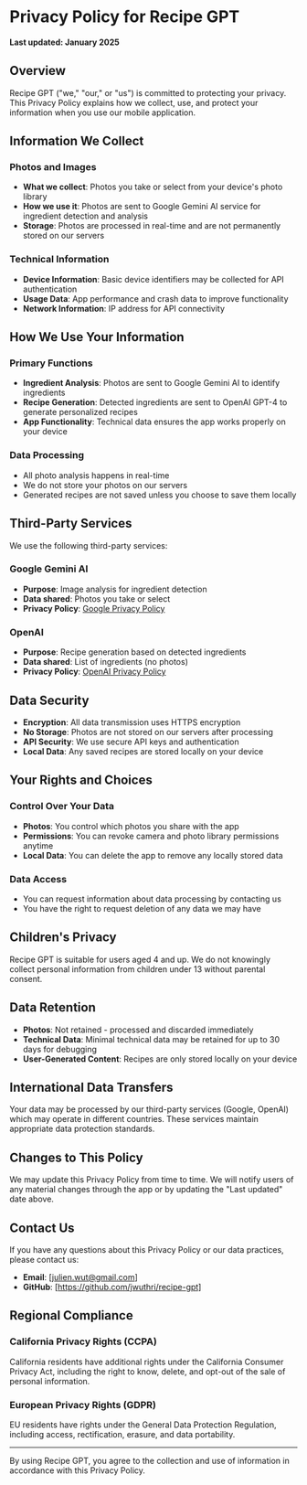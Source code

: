 # Privacy Policy for Recipe GPT

**Last updated: January 2025**

## Overview

Recipe GPT ("we," "our," or "us") is committed to protecting your privacy. This Privacy Policy explains how we collect, use, and protect your information when you use our mobile application.

## Information We Collect

### Photos and Images
- **What we collect**: Photos you take or select from your device's photo library
- **How we use it**: Photos are sent to Google Gemini AI service for ingredient detection and analysis
- **Storage**: Photos are processed in real-time and are not permanently stored on our servers

### Technical Information
- **Device Information**: Basic device identifiers may be collected for API authentication
- **Usage Data**: App performance and crash data to improve functionality
- **Network Information**: IP address for API connectivity

## How We Use Your Information

### Primary Functions
- **Ingredient Analysis**: Photos are sent to Google Gemini AI to identify ingredients
- **Recipe Generation**: Detected ingredients are sent to OpenAI GPT-4 to generate personalized recipes
- **App Functionality**: Technical data ensures the app works properly on your device

### Data Processing
- All photo analysis happens in real-time
- We do not store your photos on our servers
- Generated recipes are not saved unless you choose to save them locally

## Third-Party Services

We use the following third-party services:

### Google Gemini AI
- **Purpose**: Image analysis for ingredient detection
- **Data shared**: Photos you take or select
- **Privacy Policy**: [Google Privacy Policy](https://policies.google.com/privacy)

### OpenAI
- **Purpose**: Recipe generation based on detected ingredients
- **Data shared**: List of ingredients (no photos)
- **Privacy Policy**: [OpenAI Privacy Policy](https://openai.com/privacy/)

## Data Security

- **Encryption**: All data transmission uses HTTPS encryption
- **No Storage**: Photos are not stored on our servers after processing
- **API Security**: We use secure API keys and authentication
- **Local Data**: Any saved recipes are stored locally on your device

## Your Rights and Choices

### Control Over Your Data
- **Photos**: You control which photos you share with the app
- **Permissions**: You can revoke camera and photo library permissions anytime
- **Local Data**: You can delete the app to remove any locally stored data

### Data Access
- You can request information about data processing by contacting us
- You have the right to request deletion of any data we may have

## Children's Privacy

Recipe GPT is suitable for users aged 4 and up. We do not knowingly collect personal information from children under 13 without parental consent.

## Data Retention

- **Photos**: Not retained - processed and discarded immediately
- **Technical Data**: Minimal technical data may be retained for up to 30 days for debugging
- **User-Generated Content**: Recipes are only stored locally on your device

## International Data Transfers

Your data may be processed by our third-party services (Google, OpenAI) which may operate in different countries. These services maintain appropriate data protection standards.

## Changes to This Policy

We may update this Privacy Policy from time to time. We will notify users of any material changes through the app or by updating the "Last updated" date above.

## Contact Us

If you have any questions about this Privacy Policy or our data practices, please contact us:

- **Email**: [julien.wut@gmail.com]
- **GitHub**: [https://github.com/jwuthri/recipe-gpt]

## Regional Compliance

### California Privacy Rights (CCPA)
California residents have additional rights under the California Consumer Privacy Act, including the right to know, delete, and opt-out of the sale of personal information.

### European Privacy Rights (GDPR)
EU residents have rights under the General Data Protection Regulation, including access, rectification, erasure, and data portability.

---

By using Recipe GPT, you agree to the collection and use of information in accordance with this Privacy Policy.
